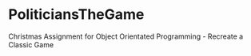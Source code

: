 # PoliticiansTheGame
Christmas Assignment for Object Orientated Programming - Recreate a Classic Game
